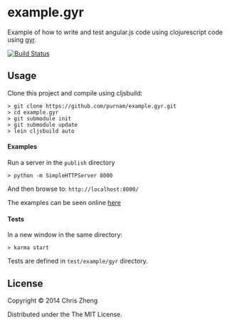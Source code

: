 # example.gyr

Example of how to write and test angular.js code using clojurescript code using [gyr](http://www.github.com/purnam/gyr).

[![Build Status](https://travis-ci.org/purnam/example.gyr.png?branch=master)](https://travis-ci.org/purnam/example.gyr)

## Usage

Clone this project and compile using cljsbuild:

    > git clone https://github.com/purnam/example.gyr.git
    > cd example.gyr
    > git submodule init
    > git submodule update
    > lein cljsbuild auto

#### Examples
Run a server in the `publish` directory

    > python -m SimpleHTTPServer 8000 

And then browse to: `http://localhost:8000/`

The examples can be seen online [here](http://purnam.github.io/example.gyr)

#### Tests    
In a new window in the same directory:

    > karma start

Tests are defined in `test/example/gyr` directory.

## License

Copyright © 2014 Chris Zheng

Distributed under the The MIT License.
